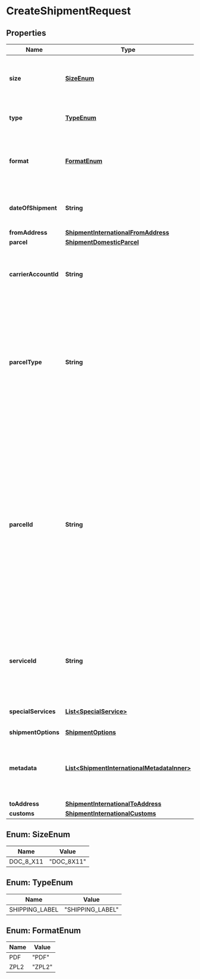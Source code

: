 

# CreateShipmentRequest


## Properties

| Name | Type | Description | Notes |
|------------ | ------------- | ------------- | -------------|
|**size** | [**SizeEnum**](#SizeEnum) | This defines the label size of the Shipment, e.g., Shipping Label having Doc Size (8&#39; X 11&#39;). |  |
|**type** | [**TypeEnum**](#TypeEnum) | This defines the type of the Shipment, e.g., Shipping Label. |  |
|**format** | [**FormatEnum**](#FormatEnum) | This defines the type of the shipment which is printed. For example Shipping label prints in PDF form. |  [optional] |
|**dateOfShipment** | **String** | This defines the date of the Shipment in the format YYYY:MM:DD. |  [optional] |
|**fromAddress** | [**ShipmentInternationalFromAddress**](ShipmentInternationalFromAddress.md) |  |  |
|**parcel** | [**ShipmentDomesticParcel**](ShipmentDomesticParcel.md) |  |  |
|**carrierAccountId** | **String** | The unique identifier associated with the Carrier account used by client users during shipment process. |  |
|**parcelType** | **String** | &gt;-Parcel Type is required for creating a shipment while rating a parcel, which varies as per Carrier selection. It has categories like Package, Envelopes, Paks, Boxes, Tube, defined per specific carrier and used in abbreviated form, e.g., FRPKG, LGENV, TUBE,PKG. |  |
|**parcelId** | **String** | &gt;-Parcel Id is optional and required to be given in case of branded parcels which have brandedDimension and/or brandedWeight. If parcel has brandedDimension, in that case user need not to pass dimensionUnit and dimension details(length, width and height) in the parcel object. And if brandedWeight is also available for the parcel then in that case weightUnit and weight need not to be passed  in parcel object |  [optional] |
|**serviceId** | **String** | &gt;-A unique identifier given to the carrier-specific service. This is required for creating a shipment, while it is optional for rating a parcel. |  |
|**specialServices** | [**List&lt;SpecialService&gt;**](SpecialService.md) | This provides a carrier-service based special or extra sevice. |  [optional] |
|**shipmentOptions** | [**ShipmentOptions**](ShipmentOptions.md) |  |  [optional] |
|**metadata** | [**List&lt;ShipmentInternationalMetadataInner&gt;**](ShipmentInternationalMetadataInner.md) | Additional metadata that needs to be stored for this shipment can be added here. For now, &#x60;costAccountName&#x60; is supported. |  [optional] |
|**toAddress** | [**ShipmentInternationalToAddress**](ShipmentInternationalToAddress.md) |  |  |
|**customs** | [**ShipmentInternationalCustoms**](ShipmentInternationalCustoms.md) |  |  |



## Enum: SizeEnum

| Name | Value |
|---- | -----|
| DOC_8_X11 | &quot;DOC_8X11&quot; |



## Enum: TypeEnum

| Name | Value |
|---- | -----|
| SHIPPING_LABEL | &quot;SHIPPING_LABEL&quot; |



## Enum: FormatEnum

| Name | Value |
|---- | -----|
| PDF | &quot;PDF&quot; |
| ZPL2 | &quot;ZPL2&quot; |



